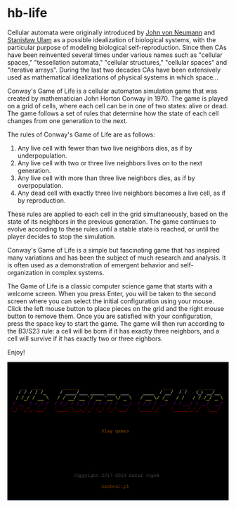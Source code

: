 # hb-life

Cellular automata were originally introduced by [John von Neumann](https://en.wikipedia.org/wiki/John_von_Neumann) and
[Stanisław Ulam](https://en.wikipedia.org/wiki/Stanislaw_Ulam) as a possible idealization of biological systems, with the
particular purpose of modeling biological self-reproduction. Since then CAs have been reinvented several times under various
names such as "cellular spaces," "tessellation automata," "cellular structures," "cellular spaces" and "iterative arrays".
During the last two decades CAs have been extensively used as mathematical idealizations of physical systems in which space...

Conway's Game of Life is a cellular automaton simulation game that was created by mathematician John Horton Conway in 1970.
The game is played on a grid of cells, where each cell can be in one of two states: alive or dead.
The game follows a set of rules that determine how the state of each cell changes from one generation to the next.

The rules of Conway's Game of Life are as follows:

1. Any live cell with fewer than two live neighbors dies, as if by underpopulation.
2. Any live cell with two or three live neighbors lives on to the next generation.
3. Any live cell with more than three live neighbors dies, as if by overpopulation.
4. Any dead cell with exactly three live neighbors becomes a live cell, as if by reproduction.

These rules are applied to each cell in the grid simultaneously, based on the state of its neighbors in the previous generation.
The game continues to evolve according to these rules until a stable state is reached, or until the player decides to stop the simulation.

Conway's Game of Life is a simple but fascinating game that has inspired many variations and has been the subject of much research and analysis. It is often used as a demonstration of emergent behavior and self-organization in complex systems.

The Game of Life is a classic computer science game that starts with a welcome screen.
When you press Enter, you will be taken to the second screen where you can select the initial configuration using your mouse.
Click the left mouse button to place pieces on the grid and the right mouse button to remove them.
Once you are satisfied with your configuration, press the space key to start the game.
The game will then run according to the B3/S23 rule: a cell will be born if it has exactly three neighbors, and a cell will survive if it has exactly two or three eighbors.

Enjoy!

![Game of Life](life.png )
